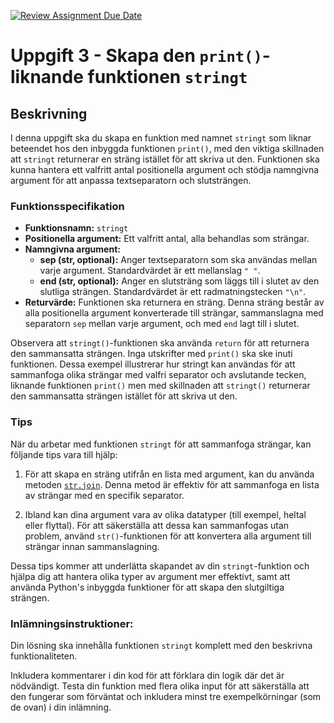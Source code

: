 [![Review Assignment Due Date](https://classroom.github.com/assets/deadline-readme-button-24ddc0f5d75046c5622901739e7c5dd533143b0c8e959d652212380cedb1ea36.svg)](https://classroom.github.com/a/bBwanyKn)
# Uppgift 3 - Skapa den `print()`-liknande funktionen `stringt`

## Beskrivning

I denna uppgift ska du skapa en funktion med namnet `stringt` som liknar
beteendet hos den inbyggda funktionen `print()`, med den viktiga skillnaden att
`stringt` returnerar en sträng istället för att skriva ut den. Funktionen ska
kunna hantera ett valfritt antal positionella argument och stödja namngivna
argument för att anpassa textseparatorn och slutsträngen.

### Funktionsspecifikation

- **Funktionsnamn:** `stringt`
- **Positionella argument:** Ett valfritt antal, alla behandlas som strängar.
- **Namngivna argument:**
  - **sep (str, optional):** Anger textseparatorn som ska användas mellan varje
    argument. Standardvärdet är ett mellanslag `" "`.
  - **end (str, optional):** Anger en slutsträng som läggs till i slutet av den
    slutliga strängen. Standardvärdet är ett radmatningstecken `"\n"`.
- **Returvärde:** Funktionen ska returnera en sträng. Denna sträng består av
  alla positionella argument konverterade till strängar, sammanslagna med
  separatorn `sep` mellan varje argument, och med `end` lagt till i slutet.

Observera att `stringt()`-funktionen ska använda `return` för att returnera den
sammansatta strängen. Inga utskrifter med `print()` ska ske inuti funktionen.
Dessa exempel illustrerar hur stringt kan användas för att sammanfoga olika
strängar med valfri separator och avslutande tecken, liknande funktionen
`print()` men med skillnaden att `stringt()` returnerar den sammansatta strängen
istället för att skriva ut den.

### Tips

När du arbetar med funktionen `stringt` för att sammanfoga strängar, kan följande tips vara till hjälp:

1. För att skapa en sträng utifrån en lista med argument, kan du använda metoden
   [`str.join`](https://docs.python.org/3/library/stdtypes.html#str.join). Denna
   metod är effektiv för att sammanfoga en lista av strängar med en specifik
   separator.

2. Ibland kan dina argument vara av olika datatyper (till exempel, heltal eller
   flyttal). För att säkerställa att dessa kan sammanfogas utan problem, använd
   `str()`-funktionen för att konvertera alla argument till strängar innan
   sammanslagning.

Dessa tips kommer att underlätta skapandet av din `stringt`-funktion och hjälpa
dig att hantera olika typer av argument mer effektivt, samt att använda Python's
inbyggda funktioner för att skapa den slutgiltiga strängen.

### Inlämningsinstruktioner:

Din lösning ska innehålla funktionen `stringt` komplett med den beskrivna
funktionaliteten.

Inkludera kommentarer i din kod för att förklara din logik där det är
nödvändigt. Testa din funktion med flera olika input för att säkerställa att den
fungerar som förväntat och inkludera minst tre exempelkörningar (som de ovan) i
din inlämning.
